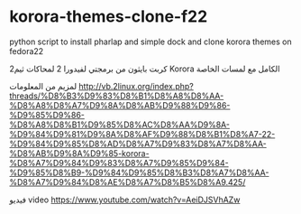 # korora-themes-clone-f22
python script to install pharlap and simple dock and clone korora themes on fedora22


2كربت بايثون من برمجتي لفيدورا 2
 لمحاكات ثيم 
 Korora
 الكامل مع لمسات الخاصة

لمزيم من المعلومات 
http://vb.2linux.org/index.php?threads/%D8%B3%D9%83%D8%B1%D8%A8%D8%AA-%D8%A8%D8%A7%D9%8A%D8%AB%D9%88%D9%86-%D9%85%D9%86-%D8%A8%D8%B1%D9%85%D8%AC%D8%AA%D9%8A-%D9%84%D9%81%D9%8A%D8%AF%D9%88%D8%B1%D8%A7-22-%D9%84%D9%85%D8%AD%D8%A7%D9%83%D8%A7%D8%AA-%D8%AB%D9%8A%D9%85-korora-%D8%A7%D9%84%D9%83%D8%A7%D9%85%D9%84-%D9%85%D8%B9-%D9%84%D9%85%D8%B3%D8%A7%D8%AA-%D8%A7%D9%84%D8%AE%D8%A7%D8%B5%D8%A9.425/


فيديو video
https://www.youtube.com/watch?v=AeiDJSVhAZw
